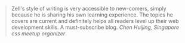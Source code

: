 <blockquote>Zell's style of writing is very accessible to new-comers, simply because he is sharing his own learning experience. The topics he covers are current and definitely helps all readers level up their web development skills. A must-subscribe blog.
  <cite>Chen Huijing, Singapore css meetup organizer</cite>
</blockquote>